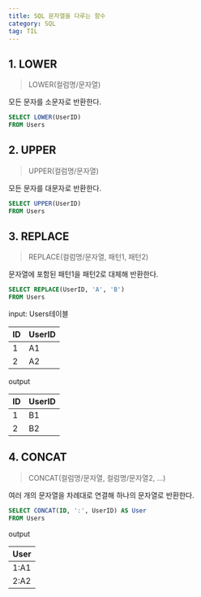```yaml
---
title: SQL 문자열을 다루는 함수
category: SQL
tag: TIL
---
```


## 1. LOWER


> LOWER(컬럼명/문자열)

모든 문자를 소문자로 반환한다.

```SQL
SELECT LOWER(UserID)
FROM Users
```

## 2. UPPER

> UPPER(컬럼명/문자열)

모든 문자를 대문자로 반환한다.

```SQL
SELECT UPPER(UserID)
FROM Users
```

## 3. REPLACE

> REPLACE(컬럼명/문자열, 패턴1, 패턴2)

문자열에 포함된 패턴1을 패턴2로 대체해 반환한다.

```SQL
SELECT REPLACE(UserID, 'A', 'B')
FROM Users
```

input: Users테이블

|ID|UserID|
|-|-|
|1|A1|
|2|A2|

output

|ID|UserID|
|-|-|
|1|B1|
|2|B2|

## 4. CONCAT

> CONCAT(컬럼명/문자열, 컬럼명/문자열2, ...)

여러 개의 문자열을 차례대로 연결해 하나의 문자열로 반환한다.

```SQL
SELECT CONCAT(ID, ':', UserID) AS User
FROM Users
```

output

|User|
|-|
|1:A1|
|2:A2|

